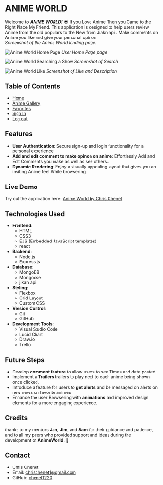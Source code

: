 # ANIME WORLD
Welcome to ***ANIME WORLD!*** 😎 If you Love Anime Then you Came to the Right Place My Friend. This application is designed to help users review Anime from the old populars to the New from Jiakn api . Make comments on Anime you like and give your personal opinon  
*Screenshot of the Anime World landing page.*

![Anime World Home Page](https://i.imgur.com/FWV24FB.png)
*User Home Page page*

![Anime World Searching a Show](https://i.imgur.com/RUBx1ZL.png)
*Screenshot of Search*

![Anime World Like](https://i.imgur.com/SgskyLr.png)
*Screenshot of Like and Description*

## Table of Contents
- [Home](#Home)
- [Anime Gallery](#anime-gallery)
- [Favorites](#favorites)
- [Sign In](#sign-In)
- [Log out](#log-out)

## Features
- **User Authentication**: Secure sign-up and login functionality for a personal experience.
- **Add and edit comment to make opinon on anime**: Effortlessly Add and Edit Comments you make as well as see others..
- **Dynamic Rendering**: Enjoy a visually appealing layout that gives you an inviting Anime feel While browsering 

## Live Demo
Try out the application here: [Anime World by Chris Chenet](https://anime-world-ae62cfab2b49.herokuapp.com/)

## Technologies Used
- **Frontend**: 
  - HTML
  - CSS3 
  - EJS (Embedded JavaScript templates)
  - react
- **Backend**: 
  - Node.js 
  - Express.js
- **Database**: 
  - MongoDB 
  - Mongoose
  - jikan api 
- **Styling**: 
  - Flexbox 
  - Grid Layout 
  - Custom CSS
- **Version Control**: 
  - Git 
  - GitHub
- **Development Tools**: 
  - Visual Studio Code
  - Lucid Chart
  - Draw.io
  - Trello

## Future Steps
-  Develop **comment feature** to allow users to see Times and date posted.
- Implement a **Trailers** trailers to play next to each anime being shown once clicked.
- Introduce a feature for users to **get alerts** and be messaged on alerts on new news on favorite animes
- Enhance the user Browsering with **animations** and improved design elements for a more engaging experience.

## Credits
  thanks to my mentors **Jan**, **Jim**, and **Sam** for their guidance and patience, and to all my peers who provided support and ideas during the development of **AnimeWorld**. 🙌

## Contact
- Chris Chenet
- Email: chrischenet1@gmail.com
- GitHub: [chenet1220](https://github.com/chenet1220/Anime-World.git)
